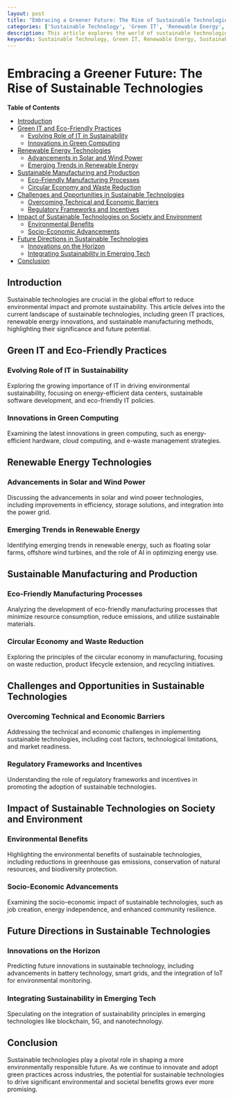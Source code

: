 ```yaml
---
layout: post
title: "Embracing a Greener Future: The Rise of Sustainable Technologies"
categories: ['Sustainable Technology', 'Green IT', 'Renewable Energy', 'Sustainable Manufacturing', 'Eco-Friendly Practices']
description: This article explores the world of sustainable technologies, discussing the importance, development, and impact of green IT practices, renewable energy technologies, and sustainable manufacturing methods.
keywords: Sustainable Technology, Green IT, Renewable Energy, Sustainable Manufacturing, Environmental Sustainability, Eco-Friendly Practices
---
```


# Embracing a Greener Future: The Rise of Sustainable Technologies

**Table of Contents**

- [Introduction](#introduction)
- [Green IT and Eco-Friendly Practices](#green-it-and-eco-friendly-practices)
  - [Evolving Role of IT in Sustainability](#evolving-role-of-it-in-sustainability)
  - [Innovations in Green Computing](#innovations-in-green-computing)
- [Renewable Energy Technologies](#renewable-energy-technologies)
  - [Advancements in Solar and Wind Power](#advancements-in-solar-and-wind-power)
  - [Emerging Trends in Renewable Energy](#emerging-trends-in-renewable-energy)
- [Sustainable Manufacturing and Production](#sustainable-manufacturing-and-production)
  - [Eco-Friendly Manufacturing Processes](#eco-friendly-manufacturing-processes)
  - [Circular Economy and Waste Reduction](#circular-economy-and-waste-reduction)
- [Challenges and Opportunities in Sustainable Technologies](#challenges-and-opportunities-in-sustainable-technologies)
  - [Overcoming Technical and Economic Barriers](#overcoming-technical-and-economic-barriers)
  - [Regulatory Frameworks and Incentives](#regulatory-frameworks-and-incentives)
- [Impact of Sustainable Technologies on Society and Environment](#impact-of-sustainable-technologies-on-society-and-environment)
  - [Environmental Benefits](#environmental-benefits)
  - [Socio-Economic Advancements](#socio-economic-advancements)
- [Future Directions in Sustainable Technologies](#future-directions-in-sustainable-technologies)
  - [Innovations on the Horizon](#innovations-on-the-horizon)
  - [Integrating Sustainability in Emerging Tech](#integrating-sustainability-in-emerging-tech)
- [Conclusion](#conclusion)

## Introduction

Sustainable technologies are crucial in the global effort to reduce environmental impact and promote sustainability. This article delves into the current landscape of sustainable technologies, including green IT practices, renewable energy innovations, and sustainable manufacturing methods, highlighting their significance and future potential.

## Green IT and Eco-Friendly Practices

### Evolving Role of IT in Sustainability

Exploring the growing importance of IT in driving environmental sustainability, focusing on energy-efficient data centers, sustainable software development, and eco-friendly IT policies.

### Innovations in Green Computing

Examining the latest innovations in green computing, such as energy-efficient hardware, cloud computing, and e-waste management strategies.

## Renewable Energy Technologies

### Advancements in Solar and Wind Power

Discussing the advancements in solar and wind power technologies, including improvements in efficiency, storage solutions, and integration into the power grid.

### Emerging Trends in Renewable Energy

Identifying emerging trends in renewable energy, such as floating solar farms, offshore wind turbines, and the role of AI in optimizing energy use.

## Sustainable Manufacturing and Production

### Eco-Friendly Manufacturing Processes

Analyzing the development of eco-friendly manufacturing processes that minimize resource consumption, reduce emissions, and utilize sustainable materials.

### Circular Economy and Waste Reduction

Exploring the principles of the circular economy in manufacturing, focusing on waste reduction, product lifecycle extension, and recycling initiatives.

## Challenges and Opportunities in Sustainable Technologies

### Overcoming Technical and Economic Barriers

Addressing the technical and economic challenges in implementing sustainable technologies, including cost factors, technological limitations, and market readiness.

### Regulatory Frameworks and Incentives

Understanding the role of regulatory frameworks and incentives in promoting the adoption of sustainable technologies.

## Impact of Sustainable Technologies on Society and Environment

### Environmental Benefits

Highlighting the environmental benefits of sustainable technologies, including reductions in greenhouse gas emissions, conservation of natural resources, and biodiversity protection.

### Socio-Economic Advancements

Examining the socio-economic impact of sustainable technologies, such as job creation, energy independence, and enhanced community resilience.

## Future Directions in Sustainable Technologies

### Innovations on the Horizon

Predicting future innovations in sustainable technology, including advancements in battery technology, smart grids, and the integration of IoT for environmental monitoring.

### Integrating Sustainability in Emerging Tech

Speculating on the integration of sustainability principles in emerging technologies like blockchain, 5G, and nanotechnology.

## Conclusion

Sustainable technologies play a pivotal role in shaping a more environmentally responsible future. As we continue to innovate and adopt green practices across industries, the potential for sustainable technologies to drive significant environmental and societal benefits grows ever more promising.
